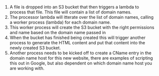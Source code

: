 1. A file is dropped into an S3 bucket that then triggers a lambda to process that file. This file will contain a list of domain names.
2. The processor lambda will itterate over the list of domain names, calling a worker process (lambda) for each domain name.
3. This worker process will create the S3 bucket with the right permissions and name based on the domain name passed in
4. When the bucket has finished being created this will trigger another process to generate the HTML content and put that content into the newly created S3 bucket.
5. Another process needs to be kicked off to create a CName entry in the domain name host for this new website, there are examples of scripting this out in Google, but also dependent on which domain name host you are working with.
